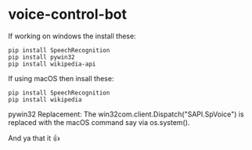 # voice-control-bot
If working on windows the install these:
```
pip install SpeechRecognition
pip install pywin32
pip install wikipedia-api
```
If using macOS then insall these:

```
pip install SpeechRecognition
pip install wikipedia
```
pywin32 Replacement: The win32com.client.Dispatch("SAPI.SpVoice") is replaced with the macOS command say via os.system().

And ya that it 👍
